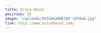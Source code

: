 ```yaml
---
title: Erica Heinz
position: 35
image: "/uploads/ERICA%20HEINZ-c870a9.jpg"
link: http://www.ericaheinz.com/
---
```


